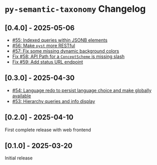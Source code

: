 # `py-semantic-taxonomy` Changelog

## [0.4.0] - 2025-05-06

* [#55: Indexed queries within JSONB elements](https://github.com/cauldron/py-semantic-taxonomy/pull/55)
* [#56: Make `pyst` more RESTful](https://github.com/cauldron/py-semantic-taxonomy/pull/56)
* [#57: Fix some missing dynamic background colors](https://github.com/cauldron/py-semantic-taxonomy/pull/57)
* [Fix #58: API Path for a `ConceptScheme` is missing slash](https://github.com/cauldron/py-semantic-taxonomy/issues/58)
* [Fix #59: Add status URL endpoint](https://github.com/cauldron/py-semantic-taxonomy/issues/59)

## [0.3.0] - 2025-04-30

* [#54: Language redo to persist language choice and make globally available](https://github.com/cauldron/py-semantic-taxonomy/pull/54)
* [#53: Hierarchy queries and info display](https://github.com/cauldron/py-semantic-taxonomy/pull/53)

## [0.2.0] - 2025-04-10

First complete release with web frontend

## [0.1.0] - 2025-03-20

Initial release
